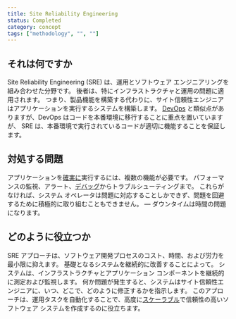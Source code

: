 ```yaml
---
title: Site Reliability Engineering
status: Completed
category: concept
tags: ["methodology", "", ""]
---
```


## それは何ですか

Site Reliability Engineering (SRE) は、運用とソフトウェア エンジニアリングを組み合わせた分野です。
後者は、特にインフラストラクチャと運用の問題に適用されます。
つまり、製品機能を構築する代わりに、サイト信頼性エンジニアはアプリケーションを実行するシステムを構築します。
[DevOps](/devops/) と類似点がありますが、DevOps はコードを本番環境に移行することに重点を置いていますが、
SRE は、本番環境で実行されているコードが適切に機能することを保証します。

## 対処する問題

アプリケーションを[確実に](/reliability/)実行するには、複数の機能が必要です。
パフォーマンスの監視、アラート、[デバッグ](/debugging/)からトラブルシューティングまで。
これらがなければ、システム オペレータは問題に対応することしかできず、問題を回避するために積極的に取り組むこともできません。
— ダウンタイムは時間の問題になります。

## どのように役立つか

SRE アプローチは、ソフトウェア開発プロセスのコスト、時間、および労力を最小限に抑えます。
基礎となるシステムを継続的に改善することによって。
システムは、インフラストラクチャとアプリケーション コンポーネントを継続的に測定および監視します。
何か問題が発生すると、システムはサイト信頼性エンジニアに、いつ、どこで、どのように修正するかを指示します。
このアプローチは、運用タスクを自動化することで、高度に[スケーラブル](/scalability/)で信頼性の高いソフトウェア システムを作成するのに役立ちます。
